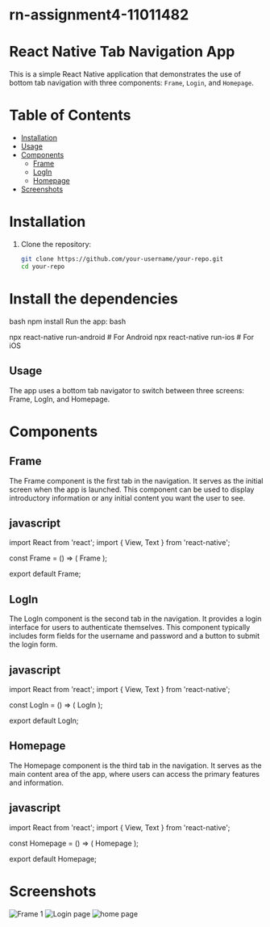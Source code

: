 # rn-assignment4-11011482

# React Native Tab Navigation App

This is a simple React Native application that demonstrates the use of bottom tab navigation with three components: `Frame`, `Login`, and `Homepage`.

# Table of Contents

- [Installation](#installation)
- [Usage](#usage)
- [Components](#components)
  - [Frame](#frame)
  - [LogIn](#login)
  - [Homepage](#homepage)
- [Screenshots](#screenshots)

# Installation

1. Clone the repository:

   ```bash
   git clone https://github.com/your-username/your-repo.git
   cd your-repo

# Install the dependencies

bash
npm install
Run the app:
bash

npx react-native run-android   # For Android
npx react-native run-ios       # For iOS

## Usage

The app uses a bottom tab navigator to switch between three screens: Frame, LogIn, and Homepage.

# Components

## Frame

The Frame component is the first tab in the navigation. It serves as the initial screen when the app is launched. This component can be used to display introductory information or any initial content you want the user to see.

## javascript

import React from 'react';
import { View, Text } from 'react-native';

const Frame = () => (
  <View>
    <Text>Frame</Text>
  </View>
);

export default Frame;

## LogIn

The LogIn component is the second tab in the navigation. It provides a login interface for users to authenticate themselves. This component typically includes form fields for the username and password and a button to submit the login form.

## javascript

import React from 'react';
import { View, Text } from 'react-native';

const LogIn = () => (
  <View>
    <Text>LogIn</Text>
  </View>
);

export default LogIn;

## Homepage

The Homepage component is the third tab in the navigation. It serves as the main content area of the app, where users can access the primary features and information.

## javascript

import React from 'react';
import { View, Text } from 'react-native';

const Homepage = () => (
  <View>
    <Text>Homepage</Text>
  </View>
);

export default Homepage;

# Screenshots

![Frame 1](./JobSearch/assets/Frame%201.jpg)
![Login page](./JobSearch/assets/Login%20page.jpg)
![home page](./JobSearch/assets/home%20page.jpg)
